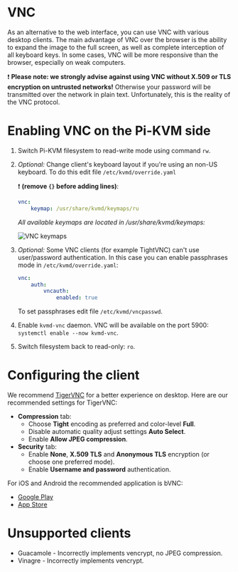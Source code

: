 # VNC
As an alternative to the web interface, you can use VNC with various desktop clients. The main advantage of VNC over the browser is the ability to expand the image to the full screen, as well as complete interception of all keyboard keys. In some cases, VNC will be more responsive than the browser, especially on weak computers.

:exclamation: **Please note: we strongly advise against using VNC without X.509 or TLS encryption on untrusted networks!** Otherwise your password will be transmitted over the network in plain text. Unfortunately, this is the reality of the VNC protocol.

# Enabling VNC on the Pi-KVM side
1. Switch Pi-KVM filesystem to read-write mode using command `rw`.
2. _Optional:_ Change client's keyboard layout if you're using an non-US keyboard. To do this edit file `/etc/kvmd/override.yaml`
    
    :exclamation: **(remove `{}` before adding lines)**:
    ```yaml
    vnc:
        keymap: /usr/share/kvmd/keymaps/ru
    ```
    _All available keymaps are located in /usr/share/kvmd/keymaps:_

    ![VNC keymaps](/img/vnc-keymaps.png)

3. _Optional:_ Some VNC clients (for example TightVNC) can't use user/password authentication. In this case you can enable passphrases mode in `/etc/kvmd/override.yaml`:
    ```yaml
    vnc:
        auth:
            vncauth:
                enabled: true
    ```
    To set passphrases edit file `/etc/kvmd/vncpasswd`.
4. Enable `kvmd-vnc` daemon. VNC will be available on the port 5900: `systemctl enable --now kvmd-vnc`.
5. Switch filesystem back to read-only: `ro`.

# Configuring the client
We recommend [TigerVNC](https://tigervnc.org) for a better experience on desktop.
Here are our recommended settings for TigerVNC:
* **Compression** tab:
  - Choose **Tight** encoding as preferred and color-level **Full**.
  - Disable automatic quality adjust settings **Auto Select**.
  - Enable **Allow JPEG compression**.
* **Security** tab:
  - Enable **None**, **X.509 TLS** and **Anonymous TLS** encryption (or choose one preferred mode).
  - Enable **Username and password** authentication.

For iOS and Android the recommended application is bVNC:
* [Google Play](https://play.google.com/store/apps/details?id=com.iiordanov.bVNC)
* [App Store](https://apps.apple.com/us/app/bvnc-pro/id1506461202)

# Unsupported clients
* Guacamole - Incorrectly implements vencrypt, no JPEG compression.
* Vinagre - Incorrectly implements vencrypt.
